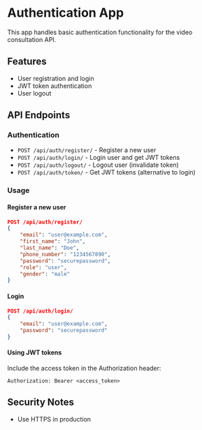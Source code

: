 # Authentication App

This app handles basic authentication functionality for the video consultation API.

## Features

- User registration and login
- JWT token authentication
- User logout

## API Endpoints

### Authentication
- `POST /api/auth/register/` - Register a new user
- `POST /api/auth/login/` - Login user and get JWT tokens
- `POST /api/auth/logout/` - Logout user (invalidate token)
- `POST /api/auth/token/` - Get JWT tokens (alternative to login)

### Usage

#### Register a new user
```json
POST /api/auth/register/
{
    "email": "user@example.com",
    "first_name": "John",
    "last_name": "Doe",
    "phone_number": "1234567890",
    "password": "securepassword",
    "role": "user",
    "gender": "male"
}
```

#### Login
```json
POST /api/auth/login/
{
    "email": "user@example.com",
    "password": "securepassword"
}
```

#### Using JWT tokens
Include the access token in the Authorization header:
```
Authorization: Bearer <access_token>
```

## Security Notes
- Use HTTPS in production 